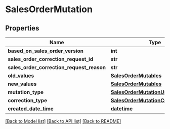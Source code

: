 # SalesOrderMutation

## Properties
Name | Type | Description | Notes
------------ | ------------- | ------------- | -------------
**based_on_sales_order_version** | **int** |  | 
**sales_order_correction_request_id** | **str** |  | [optional] 
**sales_order_correction_request_reason** | **str** |  | [optional] 
**old_values** | [**SalesOrderMutables**](SalesOrderMutables.md) |  | 
**new_values** | [**SalesOrderMutables**](SalesOrderMutables.md) |  | 
**mutation_type** | [**SalesOrderMutationUpdateType**](SalesOrderMutationUpdateType.md) |  | 
**correction_type** | [**SalesOrderMutationCorrectionType**](SalesOrderMutationCorrectionType.md) |  | 
**created_date_time** | **datetime** |  | 

[[Back to Model list]](../README.md#documentation-for-models) [[Back to API list]](../README.md#documentation-for-api-endpoints) [[Back to README]](../README.md)


